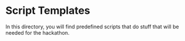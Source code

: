 # Script Templates

In this directory, you will find predefined scripts that do stuff that will be needed for the hackathon.